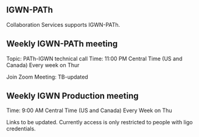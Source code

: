## IGWN-PATh

Collaboration Services supports IGWN-PATh.

## Weekly IGWN-PATh meeting

Topic: PATh-IGWN technical call
Time: 11:00 PM Central Time (US and Canada)
       Every week on Thur
        
Join Zoom Meeting:
TB-updated


## Weekly IGWN Production meeting

Time: 9:00 AM Central Time (US and Canada)
       Every Week on Thu
       
Links to be updated. Currently access is only restricted to people with ligo credentials.


